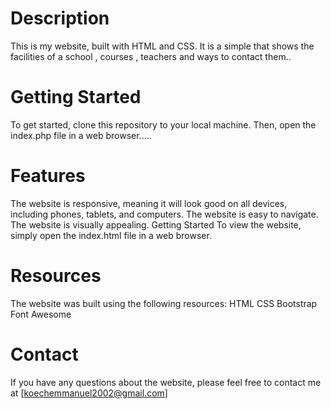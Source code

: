 # Description
This is my website, built with HTML and CSS. It is a simple that shows the facilities of a school , courses , teachers and ways to contact them..

# Getting Started
To get started, clone this repository to your local machine. Then, open the index.php file in a web browser.....

# Features
The website is responsive, meaning it will look good on all devices, including phones, tablets, and computers.
The website is easy to navigate.
The website is visually appealing.
Getting Started
To view the website, simply open the index.html file in a web browser.



# Resources
The website was built using the following resources:
HTML
CSS
Bootstrap
Font Awesome

# Contact
If you have any questions about the website, please feel free to contact me at [koechemmanuel2002@gmail.com]

